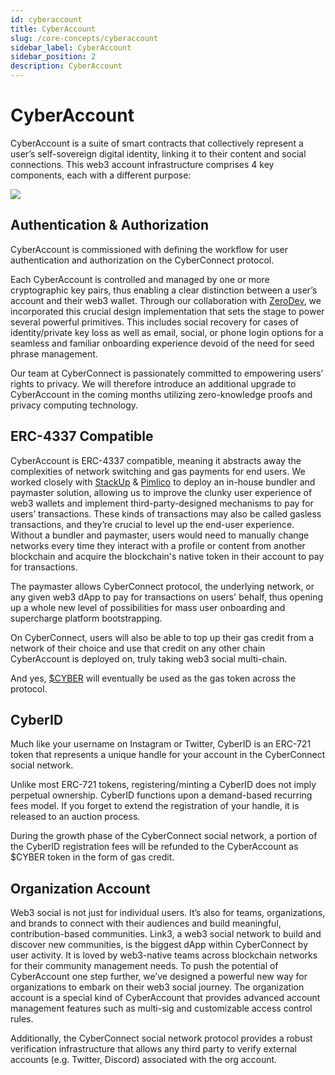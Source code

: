 ```yaml
---
id: cyberaccount
title: CyberAccount
slug: /core-concepts/cyberaccount
sidebar_label: CyberAccount
sidebar_position: 2
description: CyberAccount
---
```


# CyberAccount

CyberAccount is a suite of smart contracts that collectively represent a user’s self-sovereign digital identity, linking it to their content and social connections. This web3 account infrastructure comprises 4 key components, each with a different purpose:

<div>
<img src="/img/v3/cyberaccount.png"/>
</div>

## Authentication & Authorization

CyberAccount is commissioned with defining the workflow for user authentication and authorization on the CyberConnect protocol.

Each CyberAccount is controlled and managed by one or more cryptographic key pairs, thus enabling a clear distinction between a user’s account and their web3 wallet. Through our collaboration with [ZeroDev](https://zerodev.app/), we incorporated this crucial design implementation that sets the stage to power several powerful primitives. This includes social recovery for cases of identity/private key loss as well as email, social, or phone login options for a seamless and familiar onboarding experience devoid of the need for seed phrase management.

Our team at CyberConnect is passionately committed to empowering users’ rights to privacy. We will therefore introduce an additional upgrade to CyberAccount in the coming months utilizing zero-knowledge proofs and privacy computing technology.

## ERC-4337 Compatible

CyberAccount is ERC-4337 compatible, meaning it abstracts away the complexities of network switching and gas payments for end users. We worked closely with [StackUp](https://www.stackup.sh/) & [Pimlico](https://twitter.com/pimlicoHQ) to deploy an in-house bundler and paymaster solution, allowing us to improve the clunky user experience of web3 wallets and implement third-party-designed mechanisms to pay for users’ transactions. These kinds of transactions may also be called gasless transactions, and they’re crucial to level up the end-user experience. Without a bundler and paymaster, users would need to manually change networks every time they interact with a profile or content from another blockchain and acquire the blockchain's native token in their account to pay for transactions.

The paymaster allows CyberConnect protocol, the underlying network, or any given web3 dApp to pay for transactions on users' behalf, thus opening up a whole new level of possibilities for mass user onboarding and supercharge platform bootstrapping.

On CyberConnect, users will also be able to top up their gas credit from a network of their choice and use that credit on any other chain CyberAccount is deployed on, truly taking web3 social multi-chain.

And yes, [$CYBER](https://link3.to/cyberconnect/post/d430762b4c4a220decb9e8875db78f9af741699774d483d11b9c7203b1582e36) will eventually be used as the gas token across the protocol.

## CyberID

Much like your username on Instagram or Twitter, CyberID is an ERC-721 token that represents a unique handle for your account in the CyberConnect social network.

Unlike most ERC-721 tokens, registering/minting a CyberID does not imply perpetual ownership. CyberID functions upon a demand-based recurring fees model. If you forget to extend the registration of your handle, it is released to an auction process.

During the growth phase of the CyberConnect social network, a portion of the CyberID registration fees will be refunded to the CyberAccount as $CYBER token in the form of gas credit.

## Organization Account

Web3 social is not just for individual users. It’s also for teams, organizations, and brands to connect with their audiences and build meaningful, contribution-based communities. Link3, a web3 social network to build and discover new communities, is the biggest dApp within CyberConnect by user activity. It is loved by web3-native teams across blockchain networks for their community management needs. To push the potential of CyberAccount one step further, we’ve designed a powerful new way for organizations to embark on their web3 social journey. The organization account is a special kind of CyberAccount that provides advanced account management features such as multi-sig and customizable access control rules.

Additionally, the CyberConnect social network protocol provides a robust verification infrastructure that allows any third party to verify external accounts (e.g. Twitter, Discord) associated with the org account.